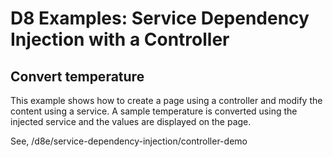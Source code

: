# D8 Examples: Service Dependency Injection with a Controller

## Convert temperature

This example shows how to create a page using a controller and modify the content using a service. A sample temperature is converted using the injected service and the values are displayed on the page.

See, /d8e/service-dependency-injection/controller-demo